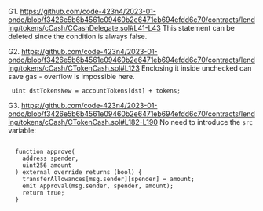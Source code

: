 G1. https://github.com/code-423n4/2023-01-ondo/blob/f3426e5b6b4561e09460b2e6471eb694efdd6c70/contracts/lending/tokens/cCash/CCashDelegate.sol#L41-L43
This statement can be deleted since the condition is always false.


G2. https://github.com/code-423n4/2023-01-ondo/blob/f3426e5b6b4561e09460b2e6471eb694efdd6c70/contracts/lending/tokens/cCash/CTokenCash.sol#L123
Enclosing it inside unchecked can save gas - overflow is impossible here.
```
 uint dstTokensNew = accountTokens[dst] + tokens;
```

G3. https://github.com/code-423n4/2023-01-ondo/blob/f3426e5b6b4561e09460b2e6471eb694efdd6c70/contracts/lending/tokens/cCash/CTokenCash.sol#L182-L190
No need to introduce the ``src`` variable:
```

  function approve(
    address spender,
    uint256 amount
  ) external override returns (bool) {
    transferAllowances[msg.sender][spender] = amount;
    emit Approval(msg.sender, spender, amount);
    return true;
  }


```

